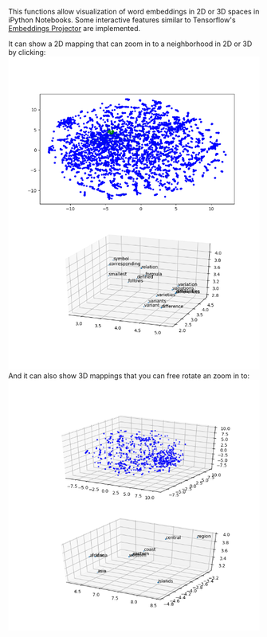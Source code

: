 This functions allow visualization of word embeddings in 2D or 3D spaces in iPython Notebooks. Some interactive features similar to Tensorflow's [Embeddings Projector](http://projector.tensorflow.org) are implemented.

It can show a 2D mapping that can zoom in to a neighborhood in 2D or 3D by clicking:
![2D to 3D](img/2d_3d.png)
And it can also show 3D mappings that you can free rotate an zoom in to:
![3D to 3D](img/3d_3d.png)
